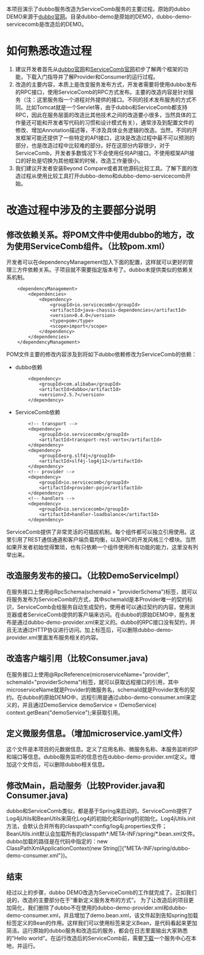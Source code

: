 本项目演示了dubbo服务改造为ServiceComb服务的主要过程。原始的dubbo DEMO来源于[dubbo官网](https://github.com/alibaba/dubbo/tree/master/dubbo-demo)。目录dubbo-demo是原始的DEMO，dubbo-demo-servicecomb是改造后的DEMO。

# 如何熟悉改造过程
1. 建议开发者首先从[dubbo官网](http://dubbo.io/)和[ServiceComb官网](http://servicecomb.io/)初步了解两个框架的功能，下载入门指导并了解Provider和Consumer的运行过程。
2. 改造的主要内容，本质上是改变服务发布方式，开发者需要将使用dubbo发布的RPC接口，使用ServiceComb的RPC方式发布。主要的改造内容是针对服务（注：这里服务指一个进程对外提供的接口。不同的技术发布服务的方式不同。比如Tomcat就是一个Servlet等，由于dubbo和ServiceComb都支持RPC，因此在服务层面的改造比其他技术之间的改造要小很多，当然具体的工作量还可能和开发者写代码的习惯和设计模式有关），通常涉及到配置文件的修改、增加Annotation描述等，不涉及具体业务逻辑的改造。当然，不同的开发框架可能还提供了一些特定的API接口，这块是改造过程中最不可以预测的部分，也是改造过程中比较难的部分。好在这部分内容很少，对于ServiceComb，开发者多数情况下不会使用任何API接口。不使用框架API接口的好处是切换为其他框架的时候，改造工作量很小。
3. 我们建议开发者安装Beyond Compare或者其他源码比较工具。了解下面的改造过程从使用比较工具打开dubbo-demo和dubbo-demo-servicecomb开始。

# 改造过程中涉及的主要部分说明
## 修改依赖关系。将POM文件中使用dubbo的地方，改为使用ServiceComb组件。（比较pom.xml）

开发者可以在dependencyManagement加入下面的配置，这样就可以更好的管理三方件依赖关系。子项目就不需要指定版本号了。dubbo未提供类似的依赖关系机制。
```
    <dependencyManagement>
        <dependencies>
            <dependency>
                <groupId>io.servicecomb</groupId>
                <artifactId>java-chassis-dependencies</artifactId>
                <version>0.4.0</version>
                <type>pom</type>
                <scope>import</scope>
            </dependency>
        </dependencies>
    </dependencyManagement>
```
POM文件主要的修改内容涉及到将如下dubbo依赖修改为ServiceComb的依赖：    
  * dubbo依赖
```
        <dependency>
            <groupId>com.alibaba</groupId>
            <artifactId>dubbo</artifactId>
            <version>2.5.7</version>
        </dependency>
```
  * ServiceComb依赖
```
        <!-- transport -->
        <dependency>
            <groupId>io.servicecomb</groupId>
            <artifactId>transport-rest-vertx</artifactId>
        </dependency>
        <dependency>
            <groupId>org.slf4j</groupId>
            <artifactId>slf4j-log4j12</artifactId>
        </dependency>
        <!-- provider -->
        <dependency>
            <groupId>io.servicecomb</groupId>
            <artifactId>provider-pojo</artifactId>
        </dependency>
        <!-- handlers -->
        <dependency>
            <groupId>io.servicecomb</groupId>
            <artifactId>handler-loadbalance</artifactId>
        </dependency>
```
ServiceComb提供了非常灵活的可插拔机制。每个组件都可以独立引用使用。这里引用了REST通信通道和客户端负载均衡，以及RPC的开发风格三个模块。当然如果开发者初始觉得繁琐，也有只依赖一个组件使用所有功能的能力，这里没有列举出来。


## 改造服务发布的接口。（比较DemoServiceImpl）
 
在服务接口上使用@RpcSchema(schemaId = "providerSchema")标签，就可以将服务发布为ServiceComb的方式，其中schemaId是本Provider唯一的契约标识，ServiceComb会给服务自动生成契约，使用者可以通过契约的内容，使用浏览器或者ServiceComb提供的客户端来访问。在dubbo的原始DEMO中，服务发布是通过dubbo-demo-provider.xml来定义的。dubbo的RPC接口没有契约，并且无法通过HTTP协议进行访问。加上标签后，可以删除dubbo-demo-provider.xml里面发布服务相关的内容。

## 改造客户端引用（比较Consumer.java)
 
在服务接口上使用@RpcReference(microserviceName="provider", schemaId="providerSchema")标签，就可以获取远程接口的引用，其中microserviceName就是Provider的微服务名，schemaId就是Provider发布的契约。在dubbo的原始DEMO中，远程引用是通过ubbo-demo-consumer.xml来定义的，并且通过DemoService demoService = (DemoService) context.getBean("demoService");来获取引用。


## 定义微服务信息。（增加microservice.yaml文件）

这个文件是本项目的元数据信息。定义了应用名称、微服务名称、本服务监听的IP和端口等信息。dubbo服务监听的信息也在dubbo-demo-provider.xml定义。增加这个文件后，可以删除dubbo相关信息。


## 修改Main，启动服务（比较Provider.java和Consumer.java)

dubbo和ServiceComb类似，都是基于Spring来启动的。ServiceComb提供了Log4jUtils和BeanUtils来简化Log4j的初始化和Spring的初始化。Log4jUtils.init方法，会默认合并所有的classpath*:config/log4j.properties文件；BeanUtils.init默认会加载所有的classpath*:META-INF/spring/*.bean.xml文件。dubbo加载的路径是在代码中指定的：new ClassPathXmlApplicationContext(new String[]{"META-INF/spring/dubbo-demo-consumer.xml"})。

## 结束
经过以上的步骤，dubbo DEMO改造为ServiceComb的工作就完成了。正如我们说的，改造的主要部分在于“重新定义服务发布的方式”。 为了让改造后的项目更加简化，我们删除了dubbo不在使用的dubbo-demo-provider.xml和dubbo-demo-consumer.xml，并且增加了demo.bean.xml，该文件起到告知spring加载标签定义的Bean的作用。这样我们可以使用标签来定义Bean，是代码看起来更加简洁。运行原始的dubbo服务和改造后的服务，都会在日志里面输出大家熟悉的"Hello world"。在运行改造后的ServiceComb前，需要[下载](https://github.com/ServiceComb/service-center/releases/tag/0.4.0)一个服务中心在本地，并运行。




